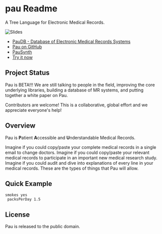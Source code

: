 # pau Readme

A Tree Language for Electronic Medical Records.

![Slides](slides.gif)

- [PauDB - Database of Electronic Medical Records Systems](http://pau.treenotation.org/paudb/)
- [Pau on GitHub](https://github.com/treenotation/pau)
- [PauSynth](https://pau.treenotation.org/synth/)
- [Try it now](https://jtree.treenotation.org/designer/#grammar%0A%20emailCell%0A%20phoneTypeCell%0A%20%20enum%20mobile%20home%20office%0A%20nameCell%0A%20%20extends%20locationCell%0A%20%20examples%20Thomas%20John%20Earl%20Kai%20Lorne%20Ashley%20Kasey%20Sam%20Joe%0A%20sexCell%0A%20%20enum%20Male%20Female%0A%20ethnicityCell%0A%20%20highlightScope%20string%0A%20%20enum%20Hawaiian%20Chinese%20Filipino%20Mexican%20Caucasian%20Portuguese%20Japanese%20Spanish%20Filipino%20Unknown%20Okinawan%20Marshallese%20PuertoRican%20Irish%20AmericanIndian%20Albanian%20Venezuela%20TrinidadandTobago%20German%20Scottish%20English%20Samoan%0A%20raceCell%0A%20%20highlightScope%20keyword%0A%20%20enum%20PacificIslander%20Asian%20Filipino%20Caucasian%20African%20NativeAmerican%20Unknown%0A%20locationCell%0A%20%20extends%20stringCell%0A%20locationKeywordCell%0A%20%20enum%20location%0A%20cityCell%0A%20%20extends%20locationCell%0A%20%20examples%20Tokyo%20Boston%20London%20Beijing%20Seattle%0A%20zipCell%0A%20%20extends%20locationCell%0A%20%20examples%2090210%2094110%2002301%0A%20stateCell%0A%20%20extends%20locationCell%0A%20%20examples%20Hawaii%20Maine%20Montana%20California%20Florida%20Georgia%0A%20streetAddressCell%0A%20%20extends%20locationCell%0A%20countryCell%0A%20%20enum%20Canada%20USA%20China%20India%20Bolivia%20Egypt%20Japan%20Lebanon%0A%20smokingStatusCell%0A%20%20enum%20yes%20never%20previousSmoker%0A%20%20highlightScope%20constant.numeric%0A%20packsPerDayCell%0A%20%20description%20How%20many%20packs%20per%20day%20do%20they%20currently%20smoke%3F%0A%20%20extends%20floatCell%0A%20cigarettesPerDayCell%0A%20%20description%20How%20many%20cigarettes%20per%20day%20do%20they%20currently%20smoke%3F%0A%20%20extends%20intCell%0A%20keywordCell%0A%20floatCell%0A%20intCell%0A%20stringCell%0A%20%20highlightScope%20string%0A%20yearCell%0A%20%20extends%20intCell%0A%20dayCell%0A%20%20extends%20intCell%0A%20monthCell%0A%20%20extends%20intCell%0A%20timeCell%0A%20%20highlightScope%20constant.numeric%0A%20%20examples%202%3A41am%2012%3A19pm%208%3A42pm%203%3A33am%0A%20abstractAddressNode%0A%20%20abstract%0A%20%20inScope%20abstractNameNode%20emailNode%20phoneNode%0A%20emergencyContactNode%0A%20%20extends%20abstractAddressNode%0A%20%20crux%20emergencyContact%0A%20contactInfoNode%0A%20%20extends%20abstractAddressNode%0A%20%20crux%20contactInfo%0A%20emailNode%0A%20%20cells%20keywordCell%20emailCell%0A%20phoneNode%0A%20%20crux%20phone%0A%20%20inScope%20phoneNumberNode%20phoneTypeNode%0A%20phoneNumberNode%0A%20%20crux%20number%0A%20phoneTypeNode%0A%20%20cells%20keywordCell%20phoneTypeCell%0A%20%20crux%20type%0A%20abstractNameNode%0A%20%20abstract%0A%20%20cells%20keywordCell%20nameCell%0A%20firstNameNode%0A%20%20extends%20abstractNameNode%0A%20%20crux%20firstName%0A%20lastNameNode%0A%20%20extends%20abstractNameNode%0A%20%20crux%20lastName%0A%20middleNameNode%0A%20%20extends%20abstractNameNode%0A%20%20crux%20middleName%0A%20nickNameNode%0A%20%20extends%20abstractNameNode%0A%20%20crux%20nickName%0A%20patientIdNode%0A%20%20cells%20keywordCell%0A%20%20crux%20patientId%0A%20abstractDemographicConceptNode%0A%20%20cells%20keywordCell%0A%20ethnicityNode%0A%20%20crux%20ethnicity%0A%20%20description%20A%20foreign%20key%20that%20refers%20to%20the%20standard%20concept%20identifier%20in%20the%20Standardized%20Vocabularies%20for%20the%20ethnicity%20of%20the%20person%2C%20belonging%20to%20the%20'Ethnicity'%20vocabulary.%0A%20%20extends%20abstractDemographicConceptNode%0A%20%20catchAllCellType%20ethnicityCell%0A%20raceNode%0A%20%20crux%20race%0A%20%20extends%20abstractDemographicConceptNode%0A%20%20catchAllCellType%20raceCell%0A%20%20description%20A%20foreign%20key%20that%20refers%20to%20an%20identifier%20in%20the%20CONCEPT%20table%20for%20the%20unique%20race%20of%20the%20person%2C%20belonging%20to%20the%20'Race'%20vocabulary.%0A%20sexNode%0A%20%20crux%20sex%0A%20%20extends%20abstractDemographicConceptNode%0A%20%20cells%20keywordCell%20sexCell%0A%20abstractEventNode%0A%20%20abstract%0A%20%20inScope%20dateNode%20timeNode%20locationNode%0A%20birthNode%0A%20%20extends%20abstractEventNode%0A%20%20cells%20keywordCell%0A%20%20crux%20birth%0A%20deathNode%0A%20%20extends%20abstractEventNode%0A%20%20cells%20keywordCell%0A%20%20crux%20death%0A%20abstractLocationNode%0A%20%20abstract%0A%20streetNode%0A%20%20cells%20keywordCell%0A%20%20extends%20abstractLocationNode%0A%20%20catchAllCellType%20streetAddressCell%0A%20cityNode%0A%20%20extends%20abstractLocationNode%0A%20%20cells%20keywordCell%20cityCell%0A%20countryNode%0A%20%20extends%20abstractLocationNode%0A%20%20cells%20keywordCell%20countryCell%0A%20stateNode%0A%20%20extends%20abstractLocationNode%0A%20%20cells%20keywordCell%20stateCell%0A%20zipCodeNode%0A%20%20extends%20abstractLocationNode%0A%20%20cells%20keywordCell%20zipCell%0A%20locationNode%0A%20%20inScope%20abstractLocationNode%0A%20%20crux%20location%0A%20%20cells%20locationKeywordCell%0A%20dateNode%0A%20%20cells%20keywordCell%20monthCell%20dayCell%20yearCell%0A%20%20crux%20date%0A%20observationDateNode%0A%20%20extends%20dateNode%0A%20%20crux%20date%0A%20timeNode%0A%20%20cells%20keywordCell%20timeCell%0A%20%20crux%20time%0A%20observationTimeNode%0A%20%20extends%20timeNode%0A%20%20crux%20time%0A%20abstractProviderNode%0A%20%20abstract%0A%20observationProviderNode%0A%20%20extends%20abstractProviderNode%0A%20%20crux%20provider%0A%20abstractObservationNode%0A%20%20abstract%0A%20%20inScope%20observationDateNode%20observationTimeNode%20observationProviderNode%20locationNode%0A%20abstractSelfReportedObservationNode%0A%20%20extends%20abstractObservationNode%0A%20smokingStatusNode%0A%20%20extends%20abstractSelfReportedObservationNode%0A%20%20crux%20smokingStatus%0A%20%20cells%20keywordCell%20smokingStatusCell%0A%20%20inScope%20packsPerDayNode%20cigarettesPerDayNode%0A%20%20example%0A%20%20%20smokingStatus%20yes%0A%20%20%20%20packsPerDay%201.5%0A%20packsPerDayNode%0A%20%20cells%20keywordCell%20packsPerDayCell%0A%20%20crux%20packsPerDay%0A%20cigarettesPerDayNode%0A%20%20cells%20keywordCell%20cigarettesPerDayCell%0A%20%20crux%20cigarettesPerDay%0A%20pauNode%0A%20%20root%0A%20%20description%20Medical%20Records%20for%20Planet%20Earth.%0A%20%20inScope%20abstractEventNode%20abstractDemographicConceptNode%20abstractObservationNode%20abstractNameNode%0Asample%0A%20firstName%20Linda%0A%20lastName%20Smith%0A%20sex%20Female%0A%20birth%0A%20%20location%0A%20%20date%2012%202%202000%0A%20%20time%202%3A22am%0A%20smokingStatus%20never)

## Project Status

Pau is BETA!!! We are still talking to people in the field, improving the core underlying libraries, building a database of MR systems, and putting together a white paper on Pau.

Contributors are welcome! This is a collaborative, global effort and we appreciate everyone's help!


## Overview

Pau is **P**atient **A**ccessible and **U**nderstandable Medical Records.

Imagine if you could copy/paste your complete medical records in a single email to change doctors. Imagine if you could copy/paste your relevant medical records to participate in an important new medical research study. Imagine if you could audit and dive into explanations of every line in your medical records. These are the types of things that Pau will allow.

## Quick Example

    smokes yes
     packsPerDay 1.5


## License

Pau is released to the public domain.
